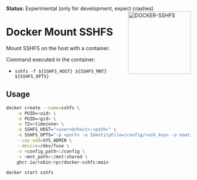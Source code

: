 **Status:** Experimental (only for development, expect crashes)
<img height="171px" align="right" alt="DOCKER-SSHFS" src="https://raw.githubusercontent.com/robin-rpr/docker-sshfs/master/docker-sshfs.svg" title="docker-sshfs"/>


# Docker Mount SSHFS
Mount SSHFS on the host with a container.

Command executed in the container:

- `sshfs -f ${SSHFS_HOST} ${SSHFS_MNT} ${SSHFS_OPTS}`

## Usage

```bash
docker create --name=sshfs \
    -e PUID=<uid> \
    -e PGID=<gid> \
    -e TZ=<timezone> \
    -e SSHFS_HOST="<user>@<host>:<path>" \
    -e SSHFS_OPTS="-p <port> -o IdentityFile=/config/<ssh_key> -o noatime -o reconnect" \
    --cap-add=SYS_ADMIN \
    --device=/dev/fuse \
    -v <config_path>:/config \
    -v <mnt_path>:/mnt:shared \
    ghcr.io/robin-rpr/docker-sshfs:main
```

```bash
docker start sshfs
```


